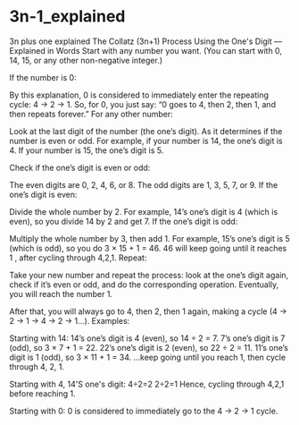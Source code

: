 # 3n-1_explained
3n plus one explained
The Collatz (3n+1) Process Using the One's Digit — Explained in Words
Start with any number you want.
(You can start with 0, 14, 15, or any other non-negative integer.)

If the number is 0:

By this explanation, 0 is considered to immediately enter the repeating cycle: 4 → 2 → 1.
So, for 0, you just say: “0 goes to 4, then 2, then 1, and then repeats forever.”
For any other number:

Look at the last digit of the number (the one’s digit).
As it determines if the number is even or odd.
For example, if your number is 14, the one’s digit is 4. If your number is 15, the one’s digit is 5.

Check if the one’s digit is even or odd:

The even digits are 0, 2, 4, 6, or 8.
The odd digits are 1, 3, 5, 7, or 9.
If the one’s digit is even:

Divide the whole number by 2.
For example, 14’s one’s digit is 4 (which is even), so you divide 14 by 2 and get 7.
If the one’s digit is odd:

Multiply the whole number by 3, then add 1.
For example, 15’s one’s digit is 5 (which is odd), so you do 3 × 15 + 1 = 46.
46 will keep going until it reaches 1 , after cycling through 4,2,1.
Repeat:

Take your new number and repeat the process: look at the one’s digit again, check if it’s even or odd, and do the corresponding operation.
Eventually, you will reach the number 1.

After that, you will always go to 4, then 2, then 1 again, making a cycle (4 → 2 → 1 → 4 → 2 → 1...).
Examples:

Starting with 14:
14’s one’s digit is 4 (even), so 14 ÷ 2 = 7.
7’s one’s digit is 7 (odd), so 3 × 7 + 1 = 22.
22’s one’s digit is 2 (even), so 22 ÷ 2 = 11.
11’s one’s digit is 1 (odd), so 3 × 11 + 1 = 34.
...keep going until you reach 1, then cycle through 4, 2, 1.

 Starting with 4, 14'S one's digit:
4÷2=2
2÷2=1
Hence, cycling through 4,2,1 before reaching 1.

Starting with 0:
0 is considered to immediately go to the 4 → 2 → 1 cycle.
